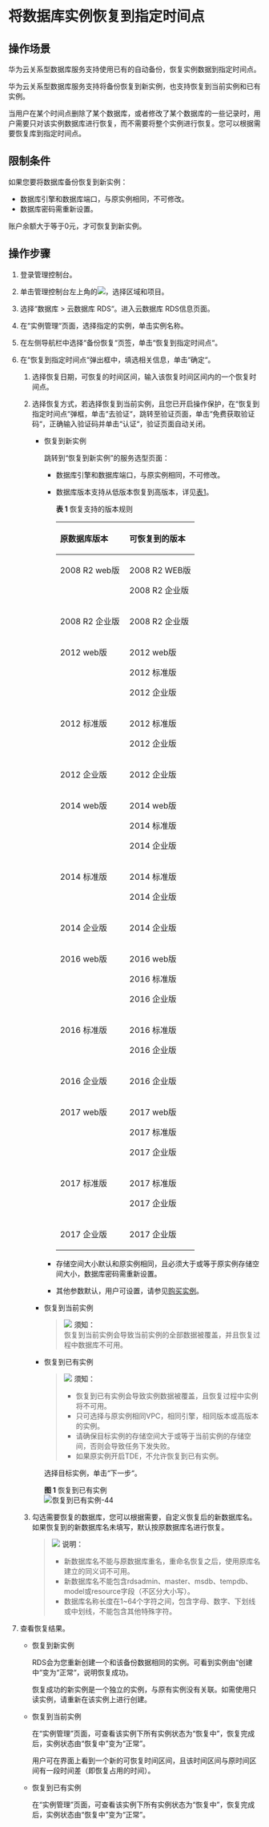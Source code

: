 # 将数据库实例恢复到指定时间点<a name="zh-cn_topic_sqlserver_0053089726"></a>

## 操作场景<a name="section3037032812838"></a>

华为云关系型数据库服务支持使用已有的自动备份，恢复实例数据到指定时间点。

华为云关系型数据库服务支持将备份恢复到新实例，也支持恢复到当前实例和已有实例。

当用户在某个时间点删除了某个数据库，或者修改了某个数据库的一些记录时，用户需要只对该实例数据库进行恢复，而不需要将整个实例进行恢复。您可以根据需要恢复库到指定时间点。

## 限制条件<a name="section10943038114813"></a>

如果您要将数据库备份恢复到新实例：

-   数据库引擎和数据库端口，与原实例相同，不可修改。
-   数据库密码需重新设置。

账户余额大于等于0元，才可恢复到新实例。

## 操作步骤<a name="section116671682181"></a>

1.  登录管理控制台。
2.  单击管理控制台左上角的![](figures/Region灰色图标.png)，选择区域和项目。
3.  选择“数据库  \>  云数据库 RDS“。进入云数据库 RDS信息页面。
4.  在“实例管理“页面，选择指定的实例，单击实例名称。
5.  在左侧导航栏中选择“备份恢复“页签，单击“恢复到指定时间点“。
6.  在“恢复到指定时间点“弹出框中，填选相关信息，单击“确定“。
    1.  选择恢复日期，可恢复的时间区间，输入该恢复时间区间内的一个恢复时间点。
    2.  选择恢复方式，若选择恢复到当前实例，且您已开启操作保护，在“恢复到指定时间点“弹框，单击“去验证“，跳转至验证页面，单击“免费获取验证码“，正确输入验证码并单击“认证“，验证页面自动关闭。
        -   恢复到新实例

            跳转到“恢复到新实例”的服务选型页面：

            -   数据库引擎和数据库端口，与原实例相同，不可修改。
            -   数据库版本支持从低版本恢复到高版本，详见[表1](#table543751181314)。

                **表 1**  恢复支持的版本规则

                <a name="table543751181314"></a>
                <table><thead align="left"><tr id="row54615118137"><th class="cellrowborder" valign="top" width="50%" id="mcps1.2.3.1.1"><p id="p1848105111137"><a name="p1848105111137"></a><a name="p1848105111137"></a>原数据库版本</p>
                </th>
                <th class="cellrowborder" valign="top" width="50%" id="mcps1.2.3.1.2"><p id="p650175112134"><a name="p650175112134"></a><a name="p650175112134"></a>可恢复到的版本</p>
                </th>
                </tr>
                </thead>
                <tbody><tr id="row352651141320"><td class="cellrowborder" valign="top" width="50%" headers="mcps1.2.3.1.1 "><p id="p125325111319"><a name="p125325111319"></a><a name="p125325111319"></a>2008 R2 web版</p>
                </td>
                <td class="cellrowborder" valign="top" width="50%" headers="mcps1.2.3.1.2 "><p id="p1154451191317"><a name="p1154451191317"></a><a name="p1154451191317"></a>2008 R2 WEB版</p>
                <p id="p1556165110134"><a name="p1556165110134"></a><a name="p1556165110134"></a>2008 R2 企业版 </p>
                </td>
                </tr>
                <tr id="row1366551101310"><td class="cellrowborder" valign="top" width="50%" headers="mcps1.2.3.1.1 "><p id="p36765115132"><a name="p36765115132"></a><a name="p36765115132"></a>2008 R2 企业版</p>
                </td>
                <td class="cellrowborder" valign="top" width="50%" headers="mcps1.2.3.1.2 "><p id="p1970135171315"><a name="p1970135171315"></a><a name="p1970135171315"></a>2008 R2 企业版 </p>
                </td>
                </tr>
                <tr id="row675145131315"><td class="cellrowborder" valign="top" width="50%" headers="mcps1.2.3.1.1 "><p id="p14761516137"><a name="p14761516137"></a><a name="p14761516137"></a>2012 web版</p>
                </td>
                <td class="cellrowborder" valign="top" width="50%" headers="mcps1.2.3.1.2 "><p id="p157745118133"><a name="p157745118133"></a><a name="p157745118133"></a>2012 web版</p>
                <p id="p127845121311"><a name="p127845121311"></a><a name="p127845121311"></a>2012 标准版</p>
                <p id="p1079155141313"><a name="p1079155141313"></a><a name="p1079155141313"></a>2012 企业版</p>
                </td>
                </tr>
                <tr id="row880125121314"><td class="cellrowborder" valign="top" width="50%" headers="mcps1.2.3.1.1 "><p id="p2821251151315"><a name="p2821251151315"></a><a name="p2821251151315"></a>2012 标准版</p>
                </td>
                <td class="cellrowborder" valign="top" width="50%" headers="mcps1.2.3.1.2 "><p id="p17838517133"><a name="p17838517133"></a><a name="p17838517133"></a>2012 标准版</p>
                <p id="p483251171317"><a name="p483251171317"></a><a name="p483251171317"></a>2012 企业版</p>
                </td>
                </tr>
                <tr id="row58445118131"><td class="cellrowborder" valign="top" width="50%" headers="mcps1.2.3.1.1 "><p id="p128635181312"><a name="p128635181312"></a><a name="p128635181312"></a>2012 企业版</p>
                </td>
                <td class="cellrowborder" valign="top" width="50%" headers="mcps1.2.3.1.2 "><p id="p1287155110135"><a name="p1287155110135"></a><a name="p1287155110135"></a>2012 企业版</p>
                </td>
                </tr>
                <tr id="row18871051151319"><td class="cellrowborder" valign="top" width="50%" headers="mcps1.2.3.1.1 "><p id="p148811514135"><a name="p148811514135"></a><a name="p148811514135"></a>2014 web版</p>
                </td>
                <td class="cellrowborder" valign="top" width="50%" headers="mcps1.2.3.1.2 "><p id="p19015171313"><a name="p19015171313"></a><a name="p19015171313"></a>2014 web版</p>
                <p id="p139005171317"><a name="p139005171317"></a><a name="p139005171317"></a>2014 标准版 </p>
                <p id="p1292551181311"><a name="p1292551181311"></a><a name="p1292551181311"></a>2014 企业版 </p>
                </td>
                </tr>
                <tr id="row199419511130"><td class="cellrowborder" valign="top" width="50%" headers="mcps1.2.3.1.1 "><p id="p596651161318"><a name="p596651161318"></a><a name="p596651161318"></a>2014 标准版</p>
                </td>
                <td class="cellrowborder" valign="top" width="50%" headers="mcps1.2.3.1.2 "><p id="p8996515136"><a name="p8996515136"></a><a name="p8996515136"></a>2014 标准版 </p>
                <p id="p410165151318"><a name="p410165151318"></a><a name="p410165151318"></a>2014 企业版 </p>
                </td>
                </tr>
                <tr id="row1210325113130"><td class="cellrowborder" valign="top" width="50%" headers="mcps1.2.3.1.1 "><p id="p11040519135"><a name="p11040519135"></a><a name="p11040519135"></a>2014 企业版</p>
                </td>
                <td class="cellrowborder" valign="top" width="50%" headers="mcps1.2.3.1.2 "><p id="p1710775151317"><a name="p1710775151317"></a><a name="p1710775151317"></a>2014 企业版 </p>
                </td>
                </tr>
                <tr id="row810912517138"><td class="cellrowborder" valign="top" width="50%" headers="mcps1.2.3.1.1 "><p id="p4111135115130"><a name="p4111135115130"></a><a name="p4111135115130"></a>2016 web版</p>
                </td>
                <td class="cellrowborder" valign="top" width="50%" headers="mcps1.2.3.1.2 "><p id="p9112351151318"><a name="p9112351151318"></a><a name="p9112351151318"></a>2016 web版</p>
                <p id="p15113751141311"><a name="p15113751141311"></a><a name="p15113751141311"></a>2016 标准版 </p>
                <p id="p19115135116138"><a name="p19115135116138"></a><a name="p19115135116138"></a>2016 企业版 </p>
                </td>
                </tr>
                <tr id="row011715510139"><td class="cellrowborder" valign="top" width="50%" headers="mcps1.2.3.1.1 "><p id="p131184519136"><a name="p131184519136"></a><a name="p131184519136"></a>2016 标准版</p>
                </td>
                <td class="cellrowborder" valign="top" width="50%" headers="mcps1.2.3.1.2 "><p id="p612025161310"><a name="p612025161310"></a><a name="p612025161310"></a>2016 标准版</p>
                <p id="p171221651121311"><a name="p171221651121311"></a><a name="p171221651121311"></a>2016 企业版 </p>
                </td>
                </tr>
                <tr id="row9124651171315"><td class="cellrowborder" valign="top" width="50%" headers="mcps1.2.3.1.1 "><p id="p312511518134"><a name="p312511518134"></a><a name="p312511518134"></a>2016 企业版</p>
                </td>
                <td class="cellrowborder" valign="top" width="50%" headers="mcps1.2.3.1.2 "><p id="p512815518130"><a name="p512815518130"></a><a name="p512815518130"></a>2016 企业版 </p>
                </td>
                </tr>
                <tr id="row388919283334"><td class="cellrowborder" valign="top" width="50%" headers="mcps1.2.3.1.1 "><p id="p18889162813310"><a name="p18889162813310"></a><a name="p18889162813310"></a>2017 web版</p>
                </td>
                <td class="cellrowborder" valign="top" width="50%" headers="mcps1.2.3.1.2 "><p id="p68891228163319"><a name="p68891228163319"></a><a name="p68891228163319"></a>2017 web版</p>
                <p id="p155693913812"><a name="p155693913812"></a><a name="p155693913812"></a>2017 标准版</p>
                <p id="p11353194711387"><a name="p11353194711387"></a><a name="p11353194711387"></a>2017 企业版</p>
                </td>
                </tr>
                <tr id="row18162152643320"><td class="cellrowborder" valign="top" width="50%" headers="mcps1.2.3.1.1 "><p id="p1216222683311"><a name="p1216222683311"></a><a name="p1216222683311"></a>2017 标准版</p>
                </td>
                <td class="cellrowborder" valign="top" width="50%" headers="mcps1.2.3.1.2 "><p id="p46001805399"><a name="p46001805399"></a><a name="p46001805399"></a>2017 标准版</p>
                <p id="p8600120143917"><a name="p8600120143917"></a><a name="p8600120143917"></a>2017 企业版</p>
                </td>
                </tr>
                <tr id="row19130165121313"><td class="cellrowborder" valign="top" width="50%" headers="mcps1.2.3.1.1 "><p id="p1413110517130"><a name="p1413110517130"></a><a name="p1413110517130"></a>2017 企业版</p>
                </td>
                <td class="cellrowborder" valign="top" width="50%" headers="mcps1.2.3.1.2 "><p id="p11132205118132"><a name="p11132205118132"></a><a name="p11132205118132"></a>2017 企业版</p>
                </td>
                </tr>
                </tbody>
                </table>

            -   存储空间大小默认和原实例相同，且必须大于或等于原实例存储空间大小，数据库密码需重新设置。
            -   其他参数默认，用户可设置，请参见[购买实例](https://support.huaweicloud.com/qs-rds/zh-cn_topic_0053089697.html)。

        -   恢复到当前实例

            >![](public_sys-resources/icon-notice.gif) **须知：**   
            >恢复到当前实例会导致当前实例的全部数据被覆盖，并且恢复过程中数据库不可用。  

        -   恢复到已有实例

            >![](public_sys-resources/icon-notice.gif) **须知：**   
            >-   恢复到已有实例会导致实例数据被覆盖，且恢复过程中实例将不可用。  
            >-   只可选择与原实例相同VPC，相同引擎，相同版本或高版本的实例。  
            >-   请确保目标实例的存储空间大于或等于当前实例的存储空间，否则会导致任务下发失败。  
            >-   如果原实例开启TDE，不允许恢复到已有实例。  

            选择目标实例，单击“下一步“。

            **图 1**  恢复到已有实例<a name="fig123128437496"></a>  
            ![](figures/恢复到已有实例-44.png "恢复到已有实例-44")

    3.  勾选需要恢复的数据库，您可以根据需要，自定义恢复后的新数据库名。如果恢复到的新数据库名未填写，默认按原数据库名进行恢复。

        >![](public_sys-resources/icon-note.gif) **说明：**   
        >-   新数据库名不能与原数据库重名，重命名恢复之后，使用原库名建立的同义词不可用。  
        >-   新数据库名不能包含rdsadmin、master、msdb、tempdb、model或resource字段（不区分大小写）。  
        >-   数据库名称长度在1\~64个字符之间，包含字母、数字、下划线或中划线，不能包含其他特殊字符。  


7.  查看恢复结果。
    -   恢复到新实例

        RDS会为您重新创建一个和该备份数据相同的实例。可看到实例由“创建中“变为“正常“，说明恢复成功。

        恢复成功的新实例是一个独立的实例，与原有实例没有关联。如需使用只读实例，请重新在该实例上进行创建。

    -   恢复到当前实例

        在“实例管理”页面，可查看该实例下所有实例状态为“恢复中”，恢复完成后，实例状态由“恢复中”变为“正常”。

        用户可在界面上看到一个新的可恢复时间区间，且该时间区间与原时间区间有一段时间差（即恢复占用的时间）。

    -   恢复到已有实例

        在“实例管理”页面，可查看该实例下所有实例状态为“恢复中”，恢复完成后，实例状态由“恢复中”变为“正常”。



